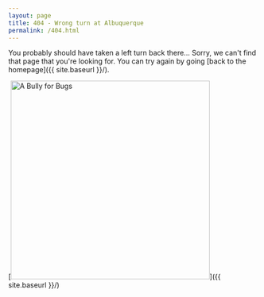 ```yaml
---
layout: page
title: 404 - Wrong turn at Albuquerque
permalink: /404.html
---
```


You probably should have taken a left turn back there...
Sorry, we can't find that page that you're looking for. You can try again by going [back to the homepage]({{ site.baseurl }}/).

[<img src="{{ site.baseurl }}/images/ABullyforBugs.jpg" alt="A Bully for Bugs" style="width: 400px;"/>]({{ site.baseurl }}/)
